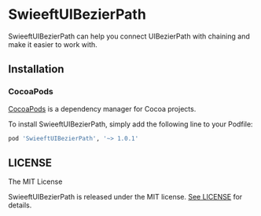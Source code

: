 # SwieeftUIBezierPath
SwieeftUIBezierPath can help you connect UIBezierPath with chaining and make it easier to work with.

## Installation

### CocoaPods

[CocoaPods](https://cocoapods.org/) is a dependency manager for Cocoa projects.

To install SwieeftUIBezierPath, simply add the following line to your Podfile:

```ruby
pod 'SwieeftUIBezierPath', '~> 1.0.1'
```

## LICENSE

The MIT License

SwieeftUIBezierPath is released under the MIT license. [See LICENSE](https://github.com/swieeft/SwieeftUIBezierPath/blob/master/LICENSE) for details.
